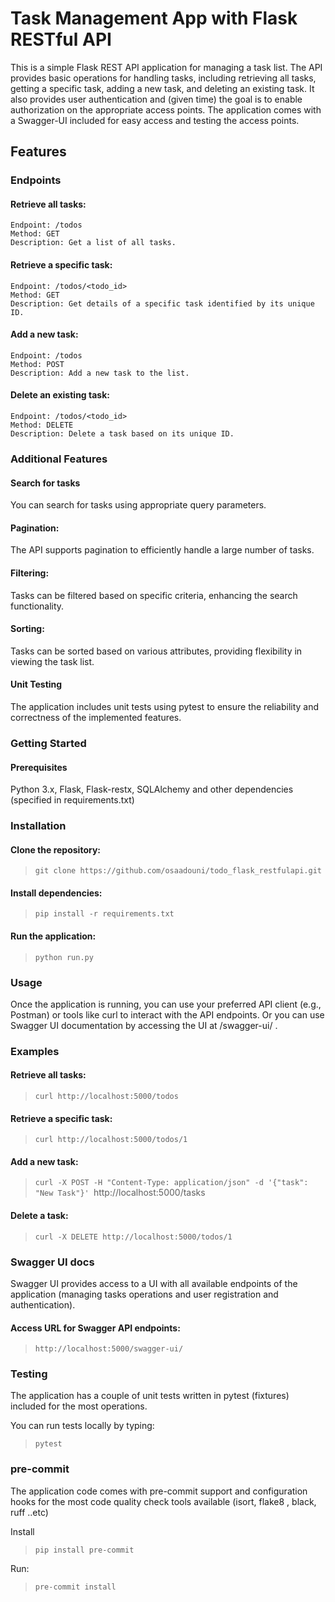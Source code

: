 # Task Management App with Flask RESTful API

This is a simple Flask REST API application for managing a task list.
The API provides basic operations for handling tasks,
including retrieving all tasks, getting a specific task,
adding a new task, and deleting an existing task. It also provides user
authentication and (given time) the goal is to enable authorization on
the appropriate access points.
The application comes with a Swagger-UI included for easy access and testing
the access points.

## Features

### **Endpoints**

#### Retrieve all tasks:
    Endpoint: /todos
    Method: GET
    Description: Get a list of all tasks.

#### Retrieve a specific task:
    Endpoint: /todos/<todo_id>
    Method: GET
    Description: Get details of a specific task identified by its unique ID.

#### Add a new task:
    Endpoint: /todos
    Method: POST
    Description: Add a new task to the list.

#### Delete an existing task:

    Endpoint: /todos/<todo_id>
    Method: DELETE
    Description: Delete a task based on its unique ID.

### Additional Features

#### Search for tasks

You can search for tasks using appropriate query parameters.

#### Pagination:

The API supports pagination to efficiently handle a large number of tasks.

#### Filtering:

Tasks can be filtered based on specific criteria, enhancing the search functionality.

#### Sorting:

Tasks can be sorted based on various attributes, providing flexibility in viewing the task list.

#### Unit Testing

The application includes unit tests using pytest to ensure the reliability and correctness of the implemented features.

### Getting Started

#### Prerequisites

Python 3.x, Flask, Flask-restx, SQLAlchemy and
other dependencies (specified in requirements.txt)

### Installation

#### Clone the repository:

> `
git clone https://github.com/osaadouni/todo_flask_restfulapi.git
`

#### Install dependencies:

> `pip install -r requirements.txt`

#### Run the application:

> `python run.py`

### Usage

Once the application is running, you can use your preferred API client (e.g., Postman) or tools
like curl to interact with the API endpoints. Or you can use Swagger UI documentation by
accessing the UI at /swagger-ui/ .

### Examples

#### Retrieve all tasks:

> `curl http://localhost:5000/todos`

#### Retrieve a specific task:

> `curl http://localhost:5000/todos/1`

#### Add a new task:

> `curl -X POST -H "Content-Type: application/json" -d '{"task": "New Task"}' `http://localhost:5000/tasks

#### Delete a task:

> `curl -X DELETE http://localhost:5000/todos/1`


### Swagger UI docs
Swagger UI provides access to a UI with all available endpoints
of the application (managing tasks operations and user registration
and authentication).

#### Access URL for Swagger API endpoints:
>`http://localhost:5000/swagger-ui/`


### Testing
The application has a couple of unit tests written in pytest (fixtures)
included for the most operations.

You can run tests locally by typing:

> `pytest`


### pre-commit
The application code comes with pre-commit support and configuration hooks
for the most code quality check tools available
(isort, flake8 , black, ruff ..etc)

Install
> `pip install pre-commit`

Run:
> `pre-commit install`
